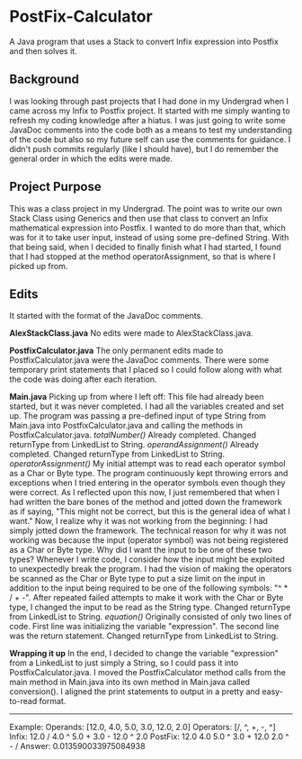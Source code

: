 # PostFix-Calculator

A Java program that uses a Stack to convert Infix expression into Postfix and then solves it.

## Background

  I was looking through past projects that I had done in my Undergrad when I came across my Infix to Postfix project. It started with me simply wanting to refresh my coding knowledge after a hiatus. I was just going to write some JavaDoc comments into the code both as a means to test my understanding of the code but also so my future self can use the comments for guidance.
  I didn't push commits regularly (like I should have), but I do remember the general order in which the edits were made.

## Project Purpose

  This was a class project in my Undergrad. The point was to write our own Stack Class using Generics and then use that class to convert an Infix mathematical expression into Postfix.
  I wanted to do more than that, which was for it to take user input, instead of using some pre-defined String. With that being said, when I decided to finally finish what I had started, I found that I had stopped at the method operatorAssignment, so that is where I picked up from.

## Edits

It started with the format of the JavaDoc comments.

  **AlexStackClass.java**
    No edits were made to AlexStackClass.java.

  **PostfixCalculator.java**
    The only permanent edits made to PostfixCalculator.java were the JavaDoc comments. There were some temporary print statements that I placed so I could follow along with what the code was doing after each iteration.

  **Main.java**
    Picking up from where I left off:
      This file had already been started, but it was never completed.
      I had all the variables created and set up. The program was passing a pre-defined input of type String from Main.java into PostfixCalculator.java and calling the methods in PostfixCalculator.java.
    *totalNumber()*
      Already completed.
      Changed returnType from LinkedList<String> to String.
    *operandAssignment()*
      Already completed.
      Changed returnType from LinkedList<String> to String.
    *operatorAssignment()*
      My initial attempt was to read each operator symbol as a Char or Byte type. The program continuously kept throwing errors and exceptions when I tried entering in the operator symbols even though they were correct.
      As I reflected upon this now, I just remembered that when I had written the bare bones of the method and jotted down the framework as if saying, "This might not be correct, but this is the general idea of what I want." Now, I realize why it was not working from the beginning: I had simply jotted down the framework.
      The technical reason for why it was not working was because the input (operator symbol) was not being registered as a Char or Byte type.
      Why did I want the input to be one of these two types? Whenever I write code, I consider how the input might be exploited to unexpectedly break the program. I had the vision of making the operators be scanned as the Char or Byte type to put a size limit on the input in addition to the input being required to be one of the following symbols: "^ * / + -".
      After repeated failed attempts to make it work with the Char or Byte type, I changed the input to be read as the String type.
      Changed returnType from LinkedList<String> to String.
    *equation()*
      Originally consisted of only two lines of code. First line was initializing the variable "expression". The second line was the return statement.
      Changed returnType from LinkedList<String> to String.

  **Wrapping it up**
      In the end, I decided to change the variable "expression" from a LinkedList<String> to just simply a String, so I could pass it into PostfixCalculator.java.
      I moved the PostfixCalculator method calls from the main method in Main.java into its own method in Main.java called conversion().
      I aligned the print statements to output in a pretty and easy-to-read format.

--------

Example:
  Operands:  [12.0, 4.0, 5.0, 3.0, 12.0, 2.0]
  Operators: [/, ^, +, -, ^]
  Infix:   12.0 / 4.0 ^ 5.0 + 3.0 - 12.0 ^ 2.0
  PostFix: 12.0 4.0 5.0 ^ 3.0 + 12.0 2.0 ^ - /
  Answer:  0.013590033975084938

